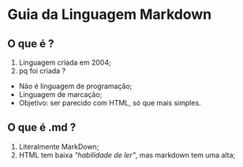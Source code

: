 # Guia da Linguagem Markdown
## O que é ?
1. Linguagem criada em 2004;
2. pq foi criada ?
- Não é linguagem de programação;
- Linguagem de marcação;
- Objetivo: ser parecido com HTML, só que mais simples.
## O que é .md ?
1. Literalmente MarkDown;
2. HTML tem baixa *"habilidade de ler"*, mas markdown tem uma alta;
## 
